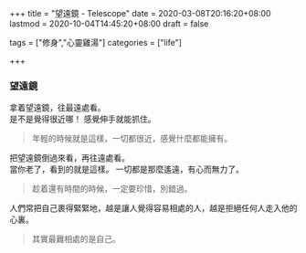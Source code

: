 +++
title = "望遠鏡 - Telescope"
date = 2020-03-08T20:16:20+08:00
lastmod = 2020-10-04T14:45:20+08:00
draft = false

tags = ["修身","心靈雞湯"]
categories = ["life"]

+++
### 望遠鏡
拿着望遠鏡，往最遠處看。  
是不是覺得很近哪！  感覺伸手就能抓住。

> 年輕的時候就是這樣，一切都很近，感覺什麼都能擁有。

把望遠鏡倒過來看，再往遠處看。  
當你老了，看到的就是這樣。 一切都是那麼遙遠，有心而無力了。

> 趁着還有時間的時候，一定要珍惜，別錯過。

人們常把自己裹得緊緊地，越是讓人覺得容易相處的人，越是拒絕任何人走入他的心裏。

> 其實最難相處的是自己。

